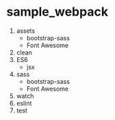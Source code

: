 # sample_webpack

1. assets
    * bootstrap-sass
    * Font Awesome
1. clean
1. ES6
    * jsx
1. sass
    * bootstrap-sass
    * Font Awesome
1. watch
1. eslint
1. test
